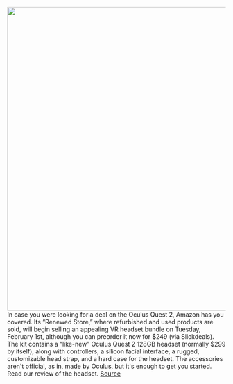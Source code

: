 <img src='https://cdn.vox-cdn.com/thumbor/Co7oHvSDq12pucttGt7pDTOGjdU=/0x0:2040x1360/1200x800/filters:focal(857x517:1183x843)/cdn.vox-cdn.com/uploads/chorus_image/image/70433976/akrales_200904_4160_0216.0.0.jpg' width='700px' /><br/>
In case you were looking for a deal on the Oculus Quest 2, Amazon has you covered. Its “Renewed Store,” where refurbished and used products are sold, will begin selling an appealing VR headset bundle on Tuesday, February 1st, although you can preorder it now for $249 (via Slickdeals). The kit contains a “like-new” Oculus Quest 2 128GB headset (normally $299 by itself), along with controllers, a silicon facial interface, a rugged, customizable head strap, and a hard case for the headset. The accessories aren't official, as in, made by Oculus, but it's enough to get you started. Read our review of the headset.
<a href='https://www.theverge.com/good-deals/2022/1/26/22900668/oculus-quest-2-lg-c1-oled-tv-jbl-headphones-playstation-plus-deal-sale'> Source <a/>